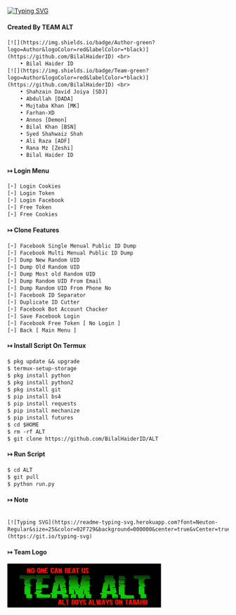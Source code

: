 [![Typing SVG](https://readme-typing-svg.herokuapp.com?size=50&color=26F700&background=000000&center=true&vCenter=true&height=70&lines=%E2%86%A3%F0%9D%90%80%E2%80%A2%F0%9D%90%8B%E2%80%A2%F0%9D%90%93%E2%86%A4)](https://git.io/typing-svg)

#### Created By TEAM ALT  
```
[![](https://img.shields.io/badge/Author-green?logo=Author&logoColor=red&labelColor=*black)](https://github.com/BilalHaiderID) <br>
    • Bilal Haider ID
[![](https://img.shields.io/badge/Team-green?logo=Author&logoColor=red&labelColor=*black)](https://github.com/BilalHaiderID) <br> 
    • Shahzain David Joiya [SDJ]
    • Abdullah [DADA]
    • Mujtaba Khan [MK]
    • Farhan-XD 
    • Annos [Demon]
    • Bilal Khan [BSN]
    • Syed Shahwaiz Shah 
    • Ali Raza [ADF]
    • Rana Mz [Zeshi]
    • Bilal Haider ID
```
#### ↦   Login Menu
```
[➣] Login Cookies 
[➣] Login Token  
[➣] Login Facebook
[➣] Free Token
[➣] Free Cookies 
```
#### ↦  Clone Features
```
[➣] Facebook Single Menual Public ID Dump
[➣] Facebook Multi Menual Public ID Dump
[➣] Dump New Random UID
[➣] Dump Old Random UID  
[➣] Dump Most old Random UID
[➣] Dump Random UID From Email
[➣] Dump Random UID From Phone No
[➣] Facebook ID Separator
[➣] Duplicate ID Cutter
[➣] Facebook Bot Account Chacker
[➣] Save Facebook Login
[➣] Facebook Free Token [ No Login ]
[➣] Back [ Main Menu ]
```
#### ↦  Install Script On Termux
```
$ pkg update && upgrade  
$ termux-setup-storage  
$ pkg install python 
$ pkg install python2
$ pkg install git  
$ pip install bs4  
$ pip install requests  
$ pip install mechanize  
$ pip install futures 
$ cd $HOME
$ rm -rf ALT  
$ git clone https://github.com/BilalHaiderID/ALT
```
#### ↦  Run Script
```
$ cd ALT  
$ git pull  
$ python run.py  
```
#### ↦ Note
```

[![Typing SVG](https://readme-typing-svg.herokuapp.com?font=Neuton-Regular&size=25&color=02F729&background=000000&center=true&vCenter=true&multiline=true&width=900&height=120&lines=%3E+This+tool+is+absolutely+free+%3Av+;%3E+Team+will+not+responsible+for+the+misuse+of+the+source+.;%3E+We+Hope+you+like+dis+tool+%3C3)](https://git.io/typing-svg)

```
#### ↦  Team Logo
<img src="https://github.com/Farhan-XD/Farhan-XD/blob/264e78b84b30070514bd30a7e61c434d382db66e/Images%20;v/ALT.png" width="350" height="100" align="center">
